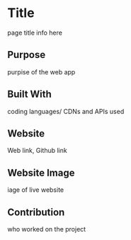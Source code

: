 # Title 
page title info here
## Purpose
purpise of the web app

## Built With
coding languages/ CDNs and APIs used

## Website
Web link, Github link

## Website Image
iage of live website
## Contribution
who worked on the project